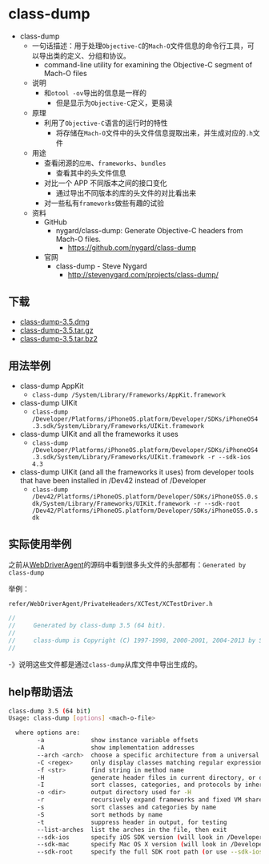# class-dump

* class-dump
  * 一句话描述：用于处理`Objective-C`的`Mach-O`文件信息的命令行工具，可以导出类的定义、分组和协议。
    * command-line utility for examining the Objective-C segment of Mach-O files
  * 说明
    * 和`otool -ov`导出的信息是一样的
      * 但是显示为`Objective-C`定义，更易读
  * 原理
    * 利用了`Objective-C`语言的运行时的特性
      * 将存储在`Mach-O`文件中的头文件信息提取出来，并生成对应的`.h`文件
  * 用途
    * 查看闭源的`应用`、`frameworks`、`bundles`
      * 查看其中的头文件信息
    * 对比一个 APP 不同版本之间的接口变化
      * 通过导出不同版本的库的头文件的对比看出来
    * 对一些私有`frameworks`做些有趣的试验
  * 资料
    * GitHub
      * nygard/class-dump: Generate Objective-C headers from Mach-O files.
        * https://github.com/nygard/class-dump
    * 官网
      * class-dump - Steve Nygard
        * http://stevenygard.com/projects/class-dump/

## 下载

* [class-dump-3.5.dmg](http://stevenygard.com/download/class-dump-3.5.dmg)
* [class-dump-3.5.tar.gz](http://stevenygard.com/download/class-dump-3.5.tar.gz)
* [class-dump-3.5.tar.bz2](http://stevenygard.com/download/class-dump-3.5.tar.bz2)

## 用法举例

* class-dump AppKit
  * `class-dump /System/Library/Frameworks/AppKit.framework`
* class-dump UIKit
  * `class-dump /Developer/Platforms/iPhoneOS.platform/Developer/SDKs/iPhoneOS4.3.sdk/System/Library/Frameworks/UIKit.framework`
* class-dump UIKit and all the frameworks it uses
  * `class-dump /Developer/Platforms/iPhoneOS.platform/Developer/SDKs/iPhoneOS4.3.sdk/System/Library/Frameworks/UIKit.framework -r --sdk-ios 4.3`
* class-dump UIKit (and all the frameworks it uses) from developer tools that have been installed in /Dev42 instead of /Developer
  * `class-dump /Dev42/Platforms/iPhoneOS.platform/Developer/SDKs/iPhoneOS5.0.sdk/System/Library/Frameworks/UIKit.framework -r --sdk-root /Dev42/Platforms/iPhoneOS.platform/Developer/SDKs/iPhoneOS5.0.sdk`

## 实际使用举例

之前从[WebDriverAgent](https://github.com/appium/WebDriverAgent)的源码中看到很多头文件的头部都有：`Generated by class-dump`

举例：

`refer/WebDriverAgent/PrivateHeaders/XCTest/XCTestDriver.h`

```c
//
//     Generated by class-dump 3.5 (64 bit).
//
//     class-dump is Copyright (C) 1997-1998, 2000-2001, 2004-2013 by Steve Nygard.
//
```

-》说明这些文件都是通过`class-dump`从库文件中导出生成的。

## help帮助语法

```bash
class-dump 3.5 (64 bit)
Usage: class-dump [options] <mach-o-file>

  where options are:
        -a             show instance variable offsets
        -A             show implementation addresses
        --arch <arch>  choose a specific architecture from a universal binary (ppc, ppc64, i386, x86_64)
        -C <regex>     only display classes matching regular expression
        -f <str>       find string in method name
        -H             generate header files in current directory, or directory specified with -o
        -I             sort classes, categories, and protocols by inheritance (overrides -s)
        -o <dir>       output directory used for -H
        -r             recursively expand frameworks and fixed VM shared libraries
        -s             sort classes and categories by name
        -S             sort methods by name
        -t             suppress header in output, for testing
        --list-arches  list the arches in the file, then exit
        --sdk-ios      specify iOS SDK version (will look in /Developer/Platforms/iPhoneOS.platform/Developer/SDKs/iPhoneOS<version>.sdk
        --sdk-mac      specify Mac OS X version (will look in /Developer/SDKs/MacOSX<version>.sdk
        --sdk-root     specify the full SDK root path (or use --sdk-ios/--sdk-mac for a shortcut)
```

